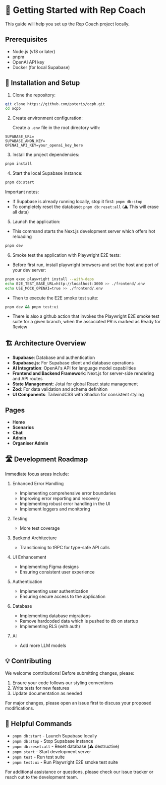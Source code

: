 # 🚀 Getting Started with Rep Coach

This guide will help you set up the Rep Coach project locally.

## Prerequisites

- Node.js (v18 or later)
- pnpm
- OpenAI API key
- Docker (for local Supabase)

## 📝 Installation and Setup

1. Clone the repository:

```bash
git clone https://github.com/poteris/ocpb.git
cd ocpb
```

2. Create environment configuration:

   Create a `.env` file in the root directory with:

```env
SUPABASE_URL=
SUPABASE_ANON_KEY=
OPENAI_API_KEY=your_openai_key_here
```

3. Install the project dependencies:

```bash
pnpm install
```

4. Start the local Supabase instance:

```bash
pnpm db:start
```

Important notes:

- If Supabase is already running locally, stop it first: `pnpm db:stop`
- To completely reset the database: `pnpm db:reset:all` (⚠️ This will erase all data)

5. Launch the application:
- This command starts the Next.js development server which offers hot reloading
```bash
pnpm dev
```

6. Smoke test the application with Playwright E2E tests:

- Before first run, install playwright browsers and set the host and port of your dev server:
```bash
pnpm exec playwright install --with-deps
echo E2E_TEST_BASE_URL=http://localhost:3000 >> ./frontend/.env
echo USE_MOCK_OPENAI=true >> ./frontend/.env
```
- Then to execute the E2E smoke test suite:
```bash
pnpm dev && pnpm test:ui
```
- There is also a github action that invokes the Playwright E2E smoke test suite for a given branch, when the associated PR is marked as Ready for Review

## 🏗️ Architecture Overview

- **Supabase**: Database and authentication
- **Supabase.js**: For Supabase client and database operations
- **AI Integration**: OpenAI's API for language model capabilities
- **Frontend and Backend Framework**: Next.js for server-side rendering and API routes
- **State Management**: Jotai for global React state management
- **Zod**: For data validation and schema definition
- **UI Components**: TailwindCSS with Shadcn for consistent styling

## Pages

- **Home**
- **Scenarios**
- **Chat**
- **Admin**
- **Organiser Admin**

## 🛣️ Development Roadmap

Immediate focus areas include:

1. Enhanced Error Handling

   - Implementing comprehensive error boundaries
   - Improving error reporting and recovery
   - Implementing robust error handling in the UI
   - Implement loggers and monitoring

2. Testing

   - More test coverage

3. Backend Architecture

   - Transitioning to tRPC for type-safe API calls

4. UI Enhancement

   - Implementing Figma designs
   - Ensuring consistent user experience

5. Authentication

   - Implementing user authentication
   - Ensuring secure access to the application

6. Database

   - Implementing database migrations
   - Remove hardcoded data which is pushed to db on startup
   - Implementing RLS (with auth)

7. AI

   - Add more LLM models

## 💡 Contributing

We welcome contributions! Before submitting changes, please:

1. Ensure your code follows our styling conventions
2. Write tests for new features
3. Update documentation as needed

For major changes, please open an issue first to discuss your proposed modifications.

## 🔧 Helpful Commands

- `pnpm db:start` - Launch Supabase locally
- `pnpm db:stop` - Stop Supabase instance
- `pnpm db:reset:all` - Reset database (⚠️ destructive)
- `pnpm start` - Start development server
- `pnpm test` - Run test suite
- `pnpm test:ui` - Run Playwright E2E smoke test suite

For additional assistance or questions, please check our issue tracker or reach out to the development team.
